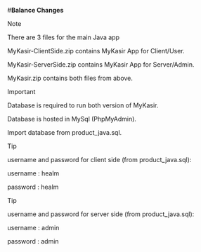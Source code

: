 #**Balance Changes**

> [!NOTE]
> There are 3 files for the main Java app
>
> MyKasir-ClientSide.zip contains MyKasir App for Client/User.
>
> MyKasir-ServerSide.zip contains MyKasir App for Server/Admin.
>
> MyKasir.zip contains both files from above.

> [!IMPORTANT]
> Database is required to run both version of MyKasir.
>
> Database is hosted in MySql (PhpMyAdmin).
>
> Import database from product_java.sql.

> [!TIP]
> username and password for client side (from product_java.sql):
> 
> username : healm
>
> password : healm

> [!TIP]
> username and password for server side (from product_java.sql):
> 
> username : admin
>
> password : admin

